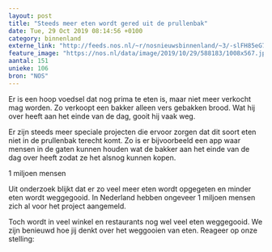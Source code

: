 ```yaml
---
layout: post
title: "Steeds meer eten wordt gered uit de prullenbak"
date: Tue, 29 Oct 2019 08:14:56 +0100
category: binnenland
externe_link: "http://feeds.nos.nl/~r/nosnieuwsbinnenland/~3/-slFH85eG70/2308119"
feature_image: "https://nos.nl/data/image/2019/10/29/588183/1008x567.jpg"
aantal: 151
unieke: 106
bron: "NOS"
---
```


<p>Er is een hoop voedsel dat nog prima te eten is, maar niet meer verkocht mag worden. Zo verkoopt een bakker alleen vers gebakken brood. Wat hij over heeft aan het einde van de dag, gooit hij vaak weg.</p>
<p>Er zijn steeds meer speciale projecten die ervoor zorgen dat dit soort eten niet in de prullenbak terecht komt. Zo is er bijvoorbeeld een app waar mensen in de gaten kunnen houden wat de bakker aan het einde van de dag over heeft zodat ze het alsnog kunnen kopen.</p>
<p>1 miljoen mensen</p>
<p>Uit onderzoek blijkt dat er zo veel meer eten wordt opgegeten en minder eten wordt weggegooid. In Nederland hebben ongeveer 1 miljoen mensen zich al voor het project aangemeld.</p>
<p>Toch wordt in veel winkel en restaurants nog wel veel eten weggegooid. We zijn benieuwd hoe jij denkt over het weggooien van eten. Reageer op onze stelling:</p><img src="http://feeds.feedburner.com/~r/nosnieuwsbinnenland/~4/-slFH85eG70" height="1" width="1" alt=""/>
